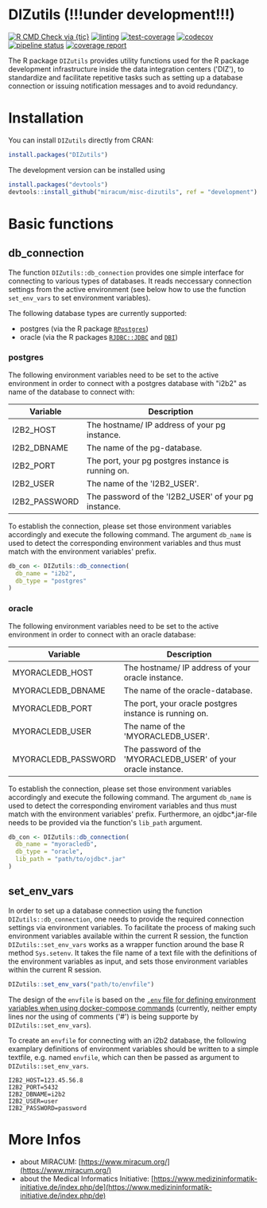 # DIZutils (!!!under development!!!)

<!-- badges: start -->
[![R CMD Check via {tic}](https://github.com/miracum/misc-dizutils/workflows/R%20CMD%20Check%20via%20{tic}/badge.svg?branch=master)](https://github.com/miracum/misc-dizutils/actions)
[![linting](https://github.com/miracum/misc-dizutils/workflows/lint/badge.svg?branch=master)](https://github.com/miracum/misc-dizutils/actions)
[![test-coverage](https://github.com/miracum/misc-dizutils/workflows/test-coverage/badge.svg?branch=master)](https://github.com/miracum/misc-dizutils/actions)
[![codecov](https://codecov.io/gh/miracum/misc-dizutils/branch/master/graph/badge.svg)](https://codecov.io/gh/miracum/misc-dizutils)
[![pipeline status](https://gitlab.miracum.org/miracum/dqa/dizutils/badges/master/pipeline.svg)](https://gitlab.miracum.org/miracum/dqa/dizutils/commits/master)
[![coverage report](https://gitlab.miracum.org/miracum/dqa/dizutils/badges/master/coverage.svg)](https://gitlab.miracum.org/miracum/dqa/dizutils/commits/master)
<!-- badges: end -->

The R package `DIZutils` provides utility functions used for the R package development infrastructure inside the data integration centers ('DIZ'), to standardize and facilitate repetitive tasks such as setting up a database connection or issuing notification messages and to avoid redundancy.

# Installation

You can install `DIZutils` directly from CRAN:

```r
install.packages("DIZutils")
```

The development version can be installed using

```r
install.packages("devtools")
devtools::install_github("miracum/misc-dizutils", ref = "development")
```

# Basic functions 

## db_connection

The function `DIZutils::db_connection` provides one simple interface for connecting to various types of databases. It reads neccessary connection settings from the active environment (see below how to use the function `set_env_vars` to set environment variables). 

The following database types are currently supported: 
* postgres (via the R package [`RPostgres`](https://cran.r-project.org/web/packages/RPostgres/index.html)) 
* oracle (via the R packages [`RJDBC::JDBC`](https://cran.r-project.org/web/packages/RJDBC/) and [`DBI`](https://cran.r-project.org/web/packages/DBI/))

### postgres

The following environment variables need to be set to the active environment in order to connect with a postgres database with "i2b2" as name of the database to connect with: 

| Variable          | Description                                                               |
| ----------------- | ------------------------------------------------------------------------- |
| I2B2_HOST         | The hostname/ IP address of your pg instance.                             |
| I2B2_DBNAME       | The name of the pg-database.                                              |
| I2B2_PORT         | The port, your pg postgres instance is running on.                        |
| I2B2_USER         | The name of the 'I2B2_USER'.                                              |
| I2B2_PASSWORD     | The password of the 'I2B2_USER' of your pg instance.                      |

To establish the connection, please set those environment variables accordingly and execute the following command. The argument `db_name` is used to detect the corresponding environment variables and thus must match with the environment variables' prefix. 

```r
db_con <- DIZutils::db_connection(
  db_name = "i2b2",
  db_type = "postgres"
)
```

### oracle

The following environment variables need to be set to the active environment in order to connect with an oracle database:

| Variable          | Description                                                               |
| ----------------- | ------------------------------------------------------------------------- |
| MYORACLEDB_HOST         | The hostname/ IP address of your oracle instance.                   |
| MYORACLEDB_DBNAME       | The name of the oracle-database.                                    |
| MYORACLEDB_PORT         | The port, your oracle postgres instance is running on.              |
| MYORACLEDB_USER         | The name of the 'MYORACLEDB_USER'.                                  |
| MYORACLEDB_PASSWORD     | The password of the 'MYORACLEDB_USER' of your oracle instance.      |

To establish the connection, please set those environment variables accordingly and execute the following command. The argument `db_name` is used to detect the corresponding enviroment variables and thus must match with the environment variables' prefix. Furthermore, an ojdbc*.jar-file needs to be provided via the function's `lib_path` argument.

```r
db_con <- DIZutils::db_connection(
  db_name = "myoracledb",
  db_type = "oracle",
  lib_path = "path/to/ojdbc*.jar"
)
```

## set_env_vars

In order to set up a database connection using the function `DIZutils::db_connection`, one needs to provide the required connection settings via environment variables. To facilitate the process of making such environment variables available within the current R session, the function `DIZutils::set_env_vars` works as a wrapper function around the base R method `Sys.setenv`. It takes the file name of a text file with the definitions of the environment variables as input, and sets those environment variables within the current R session.

```r
DIZutils::set_env_vars("path/to/envfile")
```

The design of the `envfile` is based on the [`.env` file for defining environment variables when using docker-compose commands](https://docs.docker.com/compose/env-file/) (currently, neither empty lines nor the using of comments ('#') is being supporte by `DIZutils::set_env_vars`). 

To create an `envfile` for connecting with an i2b2 database, the following examplary definitions of environment variables should be written to a simple textfile, e.g. named `envfile`, which can then be passed as argument to `DIZutils::set_env_vars`.

```
I2B2_HOST=123.45.56.8
I2B2_PORT=5432
I2B2_DBNAME=i2b2
I2B2_USER=user
I2B2_PASSWORD=password
```


# More Infos

- about MIRACUM: [https://www.miracum.org/](https://www.miracum.org/)
- about the Medical Informatics Initiative: [https://www.medizininformatik-initiative.de/index.php/de](https://www.medizininformatik-initiative.de/index.php/de)
